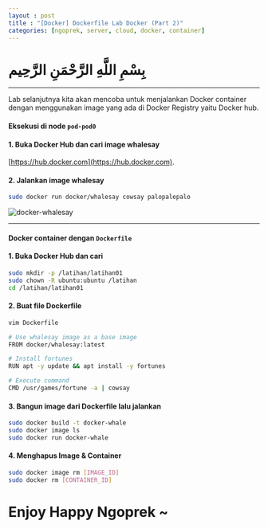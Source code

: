 ```yaml
---
layout : post
title : "[Docker] Dockerfile Lab Docker (Part 2)"
categories: [ngoprek, server, cloud, docker, container]
---
```


# بِسْمِ اللَّهِ الرَّحْمَنِ الرَّحِيم

---

Lab selanjutnya kita akan mencoba untuk menjalankan Docker container dengan menggunakan image yang ada di Docker Registry yaitu Docker hub.

#### Eksekusi di node `pod-pod0` ###

#### 1. Buka Docker Hub dan cari image whalesay

[https://hub.docker.com](https://hub.docker.com).

#### 2. Jalankan image whalesay
```BASH
sudo docker run docker/whalesay cowsay palopalepalo
```
![docker-whalesay](https://raw.githubusercontent.com/ammarun11/ammarun11.github.io/master/static/img/_posts/docker-whalesay.png)

---

#### Docker container dengan `Dockerfile` ###

#### 1. Buka Docker Hub dan cari

```BASH 
sudo mkdir -p /latihan/latihan01
sudo chown -R ubuntu:ubuntu /latihan
cd /latihan/latihan01
```

#### 2. Buat file Dockerfile
```BASH
vim Dockerfile

# Use whalesay image as a base image
FROM docker/whalesay:latest

# Install fortunes
RUN apt -y update && apt install -y fortunes

# Execute command
CMD /usr/games/fortune -a | cowsay
```

#### 3. Bangun image dari Dockerfile lalu jalankan
```BASH
sudo docker build -t docker-whale
sudo docker image ls
sudo docker run docker-whale
```

#### 4. Menghapus Image & Container 
```BASH
sudo docker image rm [IMAGE_ID]
sudo docker rm [CONTAINER_ID]
```

# Enjoy Happy Ngoprek ~

